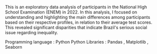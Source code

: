 This is an exploratory data analysis of participants in the National High School Examination (ENEM) in 2022. 
In this analysis, I focused on understanding and highlighting the main differences among participants based on their respective profiles, in relation to their average test scores. This revealed significant disparities that indicate Brazil's serious social issue regarding inequality.

Programming language : Python
Python Libraries : Pandas , Matplotlib , Seaborn 
